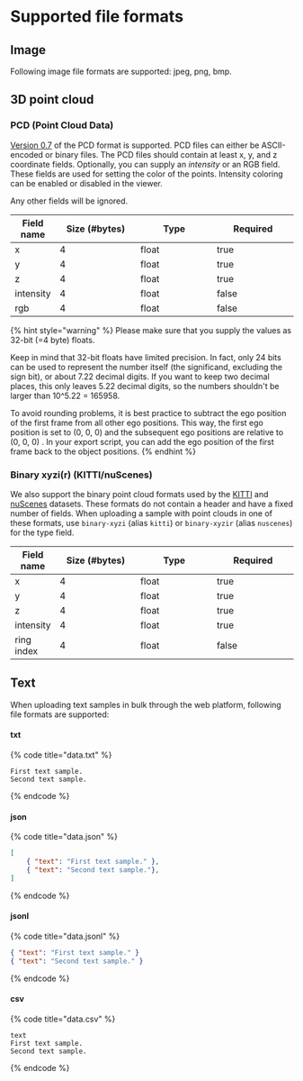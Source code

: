 # Supported file formats

## Image

Following image file formats are supported: jpeg, png, bmp.

## 3D point cloud

### PCD (Point Cloud Data)

[Version 0.7](https://pointclouds.org/documentation/tutorials/pcd\_file\_format.html) of the PCD format is supported. PCD files can either be ASCII-encoded or binary files. The PCD files should contain at least x, y, and z coordinate fields. Optionally, you can supply an _intensity_ or an RGB field. These fields are used for setting the color of the points. Intensity coloring can be enabled or disabled in the viewer.

Any other fields will be ignored.

<table><thead><tr><th>Field name</th><th width="150" data-type="number">Size (#bytes)</th><th width="150">Type</th><th width="150" data-type="checkbox">Required</th></tr></thead><tbody><tr><td>x</td><td>4</td><td>float</td><td>true</td></tr><tr><td>y</td><td>4</td><td>float</td><td>true</td></tr><tr><td>z</td><td>4</td><td>float</td><td>true</td></tr><tr><td>intensity</td><td>4</td><td>float</td><td>false</td></tr><tr><td>rgb</td><td>4</td><td>float</td><td>false</td></tr></tbody></table>

{% hint style="warning" %}
Please make sure that you supply the values as 32-bit (=4 byte) floats.

Keep in mind that 32-bit floats have limited precision. In fact, only 24 bits can be used to represent the number itself (the significand, excluding the sign bit), or about 7.22 decimal digits. If you want to keep two decimal places, this only leaves 5.22 decimal digits, so the numbers shouldn't be larger than 10^5.22 = 165958.

To avoid rounding problems, it is best practice to subtract the ego position of the first frame from all other ego positions. This way, the first ego position is set to (0, 0, 0) and the subsequent ego positions are relative to (0, 0, 0) . In your export script, you can add the ego position of the first frame back to the object positions.
{% endhint %}

### Binary xyzi(r) (KITTI/nuScenes)

We also support the binary point cloud formats used by the [KITTI](http://www.cvlibs.net/datasets/kitti/index.php) and [nuScenes](https://www.nuscenes.org/) datasets. These formats do not contain a header and have a fixed number of fields. When uploading a sample with point clouds in one of these formats, use `binary-xyzi` (alias `kitti`) or `binary-xyzir` (alias `nuscenes`) for the type field.

<table><thead><tr><th>Field name</th><th width="150" data-type="number">Size (#bytes)</th><th width="150">Type</th><th width="150" data-type="checkbox">Required</th></tr></thead><tbody><tr><td>x</td><td>4</td><td>float</td><td>true</td></tr><tr><td>y</td><td>4</td><td>float</td><td>true</td></tr><tr><td>z</td><td>4</td><td>float</td><td>true</td></tr><tr><td>intensity</td><td>4</td><td>float</td><td>true</td></tr><tr><td>ring index</td><td>4</td><td>float</td><td>false</td></tr></tbody></table>

## Text

When uploading text samples in bulk through the web platform, following file formats are supported:

#### txt

{% code title="data.txt" %}
```
First text sample.
Second text sample.
```
{% endcode %}

#### json

{% code title="data.json" %}
```json
[
    { "text": "First text sample." },
    { "text": "Second text sample."},
]
```
{% endcode %}

#### jsonl

{% code title="data.jsonl" %}
```json
{ "text": "First text sample." }
{ "text": "Second text sample." }
```
{% endcode %}

#### csv

{% code title="data.csv" %}
```
text
First text sample.
Second text sample.
```
{% endcode %}
